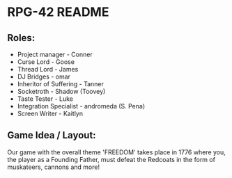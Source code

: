 # RPG-42 README

## Roles:
* Project manager - Conner
* Curse Lord - Goose
* Thread Lord - James
* DJ Bridges - omar
* Inheritor of Suffering - Tanner
* Socketroth - Shadow (Toovey)
* Taste Tester - Luke
* Integration Specialist - andromeda (S. Pena)
* Screen Writer - Kaitlyn

## Game Idea / Layout:
Our game with the overall theme 'FREEDOM' takes place in 1776 where you, the player as a Founding Father, must defeat the Redcoats in the form of muskateers, cannons and more!
